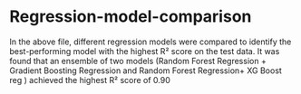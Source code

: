 # Regression-model-comparison
In the above file, different regression models were compared to identify the best-performing model with the highest R² score on the test data. It was found that an ensemble of two models (Random Forest Regression + Gradient Boosting Regression and Random Forest Regression+ XG Boost reg ) achieved the highest R² score of 0.90
